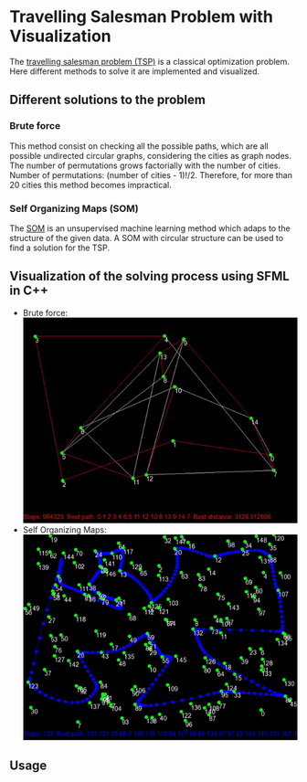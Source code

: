 # Travelling Salesman Problem with Visualization

The [travelling salesman problem (TSP)](https://en.wikipedia.org/wiki/Travelling_salesman_problem) is a classical optimization problem. Here different methods to solve it are implemented and visualized.

## Different solutions to the problem
  ### Brute force
  This method consist on checking all the possible paths, which are all possible undirected circular graphs, considering the cities as graph nodes. The number of permutations grows factorially with the number of cities. Number of permutations: (number of cities - 1)!/2. Therefore, for more than 20 cities this method becomes impractical.
  ### Self Organizing Maps (SOM)
  The [SOM](https://en.wikipedia.org/wiki/Self-organizing_map) is an unsupervised machine learning method which adaps to the structure of the given data. A SOM with circular structure can be used to find a solution for the TSP.
  
## Visualization of the solving process using SFML in C++
  - Brute force:<br/>
	![Example](media/example.gif)
  - Self Organizing Maps:<br/>
	![Example](media/example_som.gif)
	
## Usage
